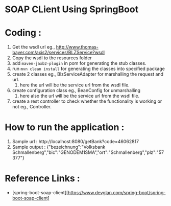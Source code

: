SOAP CLient Using SpringBoot
=============================

Coding : 
==========
1. Get the wsdl url eg., http://www.thomas-bayer.com/axis2/services/BLZService?wsdl
1. Copy the wsdl to the resources folder 
1. add `maven-jaxb2-plugin` in pom for generating the stub classes.
1. run `mvn clean install` for generating the classes into specified package
1. create 2 classes eg., BlzServiceAdapter for marshalling the request and url.
    1. here the url will be the service url from the wsdl file.
1. create configuration class eg., BeanConfig for unmarshalling 
    1. here also the url will be the service url from the wsdl file.
1. create a rest controller to check whether the functionality is working or not eg., Controller.

How to run the application : 
===============================
1. Sample url : http://localhost:8080/getBank?code=46062817
1. Sample output : {"bezeichnung":"Volksbank Schmallenberg","bic":"GENODEM1SMA","ort":"Schmallenberg","plz":"57377"}


Reference Links : 
==================
* [spring-boot-soap-client][https://www.devglan.com/spring-boot/spring-boot-soap-client]